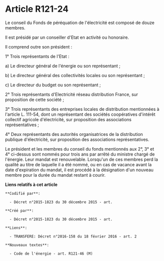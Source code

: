 # Article R121-24

Le conseil du Fonds de péréquation de l'électricité est composé de douze membres.

Il est présidé par un conseiller d'Etat en activité ou honoraire.

Il comprend outre son président :

1° Trois représentants de l'Etat :

a) Le directeur général de l'énergie ou son représentant ;

b) Le directeur général des collectivités locales ou son représentant ;

c) Le directeur du budget ou son représentant ;

2° Trois représentants d'Electricité réseau distribution France, sur proposition de cette société ;

3° Trois représentants des entreprises locales de distribution mentionnées à l'article L. 111-54, dont un représentant des
sociétés coopératives d'intérêt collectif agricole d'électricité, sur proposition des associations représentatives ;

4° Deux représentants des autorités organisatrices de la distribution publique d'électricité, sur proposition des
associations représentatives.

Le président et les membres du conseil du fonds mentionnés aux 2°, 3° et 4° ci-dessus sont nommés pour trois ans par arrêté
du ministre chargé de l'énergie. Leur mandat est renouvelable. Lorsqu'un de ces membres perd la qualité au titre de laquelle
il a été nommé, ou en cas de vacance avant la date d'expiration du mandat, il est procédé à la désignation d'un nouveau
membre pour la durée du mandat restant à courir.

**Liens relatifs à cet article**

	**Codifié par**:

	  - Décret n°2015-1823 du 30 décembre 2015 - art.

	**Créé par**:

	  - Décret n°2015-1823 du 30 décembre 2015 - art.

	**Liens**:

	  - TRANSFERE: Décret n°2016-158 du 18 février 2016 - art. 2

	**Nouveaux textes**:

	  - Code de l'énergie - art. R121-46 (M)
